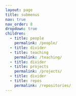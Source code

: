 ```yaml
---
layout: page
title: submenus
nav: true
nav_order: 8
dropdown: true
children:
  - title: people
    permalink: /people/
  - title: divider
  - title: teaching
    permalink: /teaching/
  - title: divider
  - title: projects
    permalink: /projects/
  - title: divider
  - title: repos
    permalink: /repositories/
---
```


